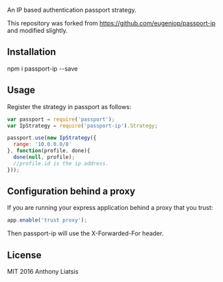An IP based authentication passport strategy.

This repository was forked from https://github.com/eugeniop/passport-ip and modified slightly.

## Installation

npm i passport-ip --save

## Usage

Register the strategy in passport as follows:

```javascript
var passport = require('passport');
var IpStrategy = require('passport-ip').Strategy;

passport.use(new IpStrategy({
  range: '10.0.0.0/8'
}, function(profile, done){
  done(null, profile);
  //profile.id is the ip address.
}));
```

## Configuration behind a proxy

If you are running your express application behind a proxy that you trust:

```javascript
app.enable('trust proxy');
```

Then passport-ip will use the X-Forwarded-For header.

## License

MIT 2016 Anthony Liatsis